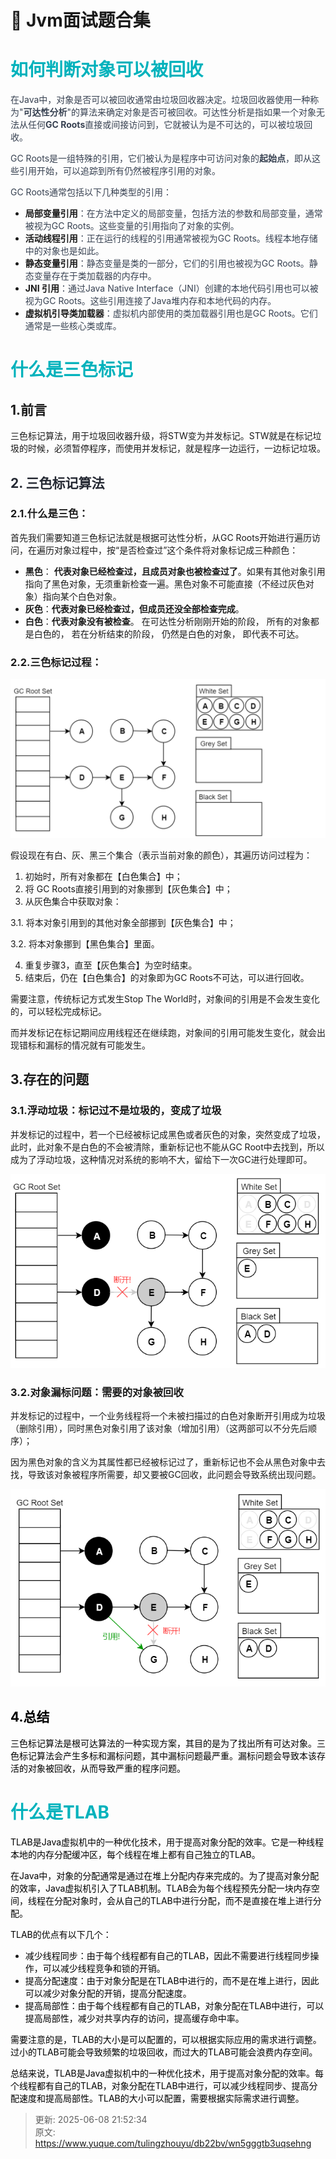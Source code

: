 # 💎 Jvm面试题合集

# <font style="color:#01B2BC;">如何判断对象可以被回收</font>
<font style="color:rgb(55, 65, 81);">在Java中，对象是否可以被回收通常由垃圾回收器决定。垃圾回收器使用一种称为"</font>**<font style="color:rgb(55, 65, 81);">可达性分析</font>**<font style="color:rgb(55, 65, 81);">"的算法来确定对象是否可被回收。可达性分析是指如果一个对象无法从任何</font>**<font style="color:rgb(55, 65, 81);">GC Roots</font>**<font style="color:rgb(55, 65, 81);">直接或间接访问到，它就被认为是不可达的，可以被垃圾回收。</font>

<font style="color:rgb(55, 65, 81);">GC Roots是一组特殊的引用，它们被认为是程序中可访问对象的</font>**<font style="color:rgb(55, 65, 81);">起始点</font>**<font style="color:rgb(55, 65, 81);">，即从这些引用开始，可以追踪到所有仍然被程序引用的对象。</font>

<font style="color:rgb(55, 65, 81);">GC Roots通常包括以下几种类型的引用：</font>

+ **局部变量引用**<font style="color:rgb(55, 65, 81);">：在方法中定义的局部变量，包括方法的参数和局部变量，通常被视为GC Roots。这些变量的引用指向了对象的实例。</font>
+ **活动线程引用**<font style="color:rgb(55, 65, 81);">：正在运行的线程的引用通常被视为GC Roots。线程本地存储中的对象也是如此。</font>
+ **静态变量引用**<font style="color:rgb(55, 65, 81);">：静态变量是类的一部分，它们的引用也被视为GC Roots。静态变量存在于类加载器的内存中。</font>
+ **JNI 引用**<font style="color:rgb(55, 65, 81);">：通过Java Native Interface（JNI）创建的本地代码引用也可以被视为GC Roots。这些引用连接了Java堆内存和本地代码的内存。</font>
+ **虚拟机引导类加载器**<font style="color:rgb(55, 65, 81);">：虚拟机内部使用的类加载器引用也是GC Roots。它们通常是一些核心类或库。</font>

# <font style="color:#01B2BC;">什么是三色标记</font>
## 1.前言
三色标记算法，用于垃圾回收器升级，将STW变为并发标记。STW就是在标记垃圾的时候，必须暂停程序，而使用并发标记，就是程序一边运行，一边标记垃圾。

## <font style="color:rgb(37, 41, 51);">2. 三色标记算法</font>
### 2.1.什么是三色：
首先我们需要知道三色标记法就是根据可达性分析，从GC Roots开始进行遍历访问，在遍历对象过程中，按“是否检查过”这个条件将对象标记成三种颜色：

+ **黑色**： **代表对象已经检查过，且成员对象也被检查过了**。如果有其他对象引用指向了黑色对象，无须重新检查一遍。黑色对象不可能直接（不经过灰色对象）指向某个白色对象。 
+ **灰色**：**代表对象已经检查过，但成员还没全部检查完成**。 
+ **白色**：**代表对象没有被检查**。 在可达性分析刚刚开始的阶段， 所有的对象都是白色的， 若在分析结束的阶段， 仍然是白色的对象， 即代表不可达。 

### 2.2.三色标记过程：
![1686666674835-68b6c75c-09d4-4488-bdc3-7f2cf1a9a383.gif](./img/EYt6FT54IzBA0Fn7/1686666674835-68b6c75c-09d4-4488-bdc3-7f2cf1a9a383-606125.gif)

假设现在有白、灰、黑三个集合（表示当前对象的颜色），其遍历访问过程为：

1. 初始时，所有对象都在【白色集合】中；
2. 将 GC Roots直接引用到的对象挪到【灰色集合】中；
3. 从灰色集合中获取对象：

3.1. 将本对象引用到的其他对象全部挪到【灰色集合】中； 

3.2. 将本对象挪到【黑色集合】里面。

4. 重复步骤3，直至【灰色集合】为空时结束。
5. 结束后，仍在【白色集合】的对象即为GC Roots不可达，可以进行回收。

需要注意，传统标记方式发生Stop The World时，对象间的引用是不会发生变化的，可以轻松完成标记。

而并发标记在标记期间应用线程还在继续跑，对象间的引用可能发生变化，就会出现错标和漏标的情况就有可能发生。

## 3.存在的问题
### 3.1.浮动垃圾：标记过不是垃圾的，变成了垃圾
并发标记的过程中，若一个已经被标记成黑色或者灰色的对象，突然变成了垃圾，此时，此对象不是白色的不会被清除，重新标记也不能从GC Root中去找到，所以成为了浮动垃圾，这种情况对系统的影响不大，留给下一次GC进行处理即可。

![1686719832320-800fff92-87b7-4e47-989c-670a143ef440.png](./img/EYt6FT54IzBA0Fn7/1686719832320-800fff92-87b7-4e47-989c-670a143ef440-418836.png)

### 3.2.对象漏标问题：需要的对象被回收
并发标记的过程中，一个业务线程将一个未被扫描过的白色对象断开引用成为垃圾（删除引用），同时黑色对象引用了该对象（增加引用）（这两部可以不分先后顺序）；

因为黑色对象的含义为其属性都已经被标记过了，重新标记也不会从黑色对象中去找，导致该对象被程序所需要，却又要被GC回收，此问题会导致系统出现问题。

![1686719848358-2ac61cd9-e480-4529-9e36-e44d254d85ba.png](./img/EYt6FT54IzBA0Fn7/1686719848358-2ac61cd9-e480-4529-9e36-e44d254d85ba-354875.png)

## <font style="color:rgb(0, 0, 0);">4.总结</font>
<font style="color:rgb(0, 0, 0);">三色标记算法是根可达算法的一种实现方案，其目的是为了找出所有可达对象。三色标记算法会产生多标和漏标问题，其中漏标问题最严重。漏标问题会导致本该存活的对象被回收，从而导致严重的程序问题。</font>

# <font style="color:#01B2BC;">什么是TLAB</font>
<font style="color:rgb(0, 0, 0);">TLAB是Java虚拟机中的一种优化技术，用于提高对象分配的效率。它是一种线程本地的内存分配缓冲区，每个线程在堆上都有自己独立的TLAB。</font>

<font style="color:rgb(0, 0, 0);">在Java中，对象的分配通常是通过在堆上分配内存来完成的。为了提高对象分配的效率，Java虚拟机引入了TLAB机制。TLAB会为每个线程预先分配一块内存空间，线程在分配对象时，会从自己的TLAB中进行分配，而不是直接在堆上进行分配。</font>

<font style="color:rgb(0, 0, 0);">TLAB的优点有以下几个：</font>

+ <font style="color:rgb(0, 0, 0);">减少线程同步：由于每个线程都有自己的TLAB，因此不需要进行线程同步操作，可以减少线程竞争和锁的开销。</font>
+ <font style="color:rgb(0, 0, 0);">提高分配速度：由于对象分配是在TLAB中进行的，而不是在堆上进行，因此可以减少对象分配的开销，提高分配速度。</font>
+ <font style="color:rgb(0, 0, 0);">提高局部性：由于每个线程都有自己的TLAB，对象分配在TLAB中进行，可以提高局部性，减少对共享内存的访问，提高缓存命中率。</font>

<font style="color:rgb(0, 0, 0);">需要注意的是，TLAB的大小是可以配置的，可以根据实际应用的需求进行调整。过小的TLAB可能会导致频繁的垃圾回收，而过大的TLAB可能会浪费内存空间。</font>

<font style="color:rgb(0, 0, 0);">总结来说，TLAB是Java虚拟机中的一种优化技术，用于提高对象分配的效率。每个线程都有自己的TLAB，对象分配在TLAB中进行，可以减少线程同步、提高分配速度和提高局部性。TLAB的大小可以配置，需要根据实际需求进行调整。</font>



> 更新: 2025-06-08 21:52:34  
> 原文: <https://www.yuque.com/tulingzhouyu/db22bv/wn5gggtb3uqsehng>